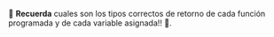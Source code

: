 :eyes: **Recuerda** cuales son los tipos correctos de retorno de cada función programada y de cada variable asignada!! :eyes:.